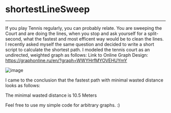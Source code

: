 # shortestLineSweep

---
If you play Tennis regularly, you can probably relate. You are sweeping the Court and are doing the lines, when you stop and ask yourself for a split-second, what the fastest and most efficent way would be to clean the lines. I recently asked myself the same question and decided to write a short script to calculate the shortest path.
I modeled the tennis court as an undirected, weighted graph as follows:
Link to Online Graph Design: https://graphonline.ru/en/?graph=WWYHrfMYOVEHUYmY

![image](https://github.com/andrmntn/shortestLineSweep/assets/54849338/1305be5f-6546-4f2f-95d2-c78f80b6503a)


I came to the conclusion that the fastest path with minimal wasted distance looks as follows:

The minimal wasted distance is 10.5 Meters

Feel free to use my simple code for arbitrary graphs. :)
